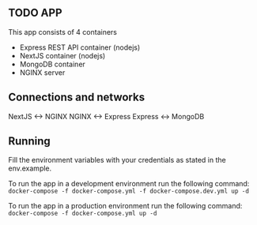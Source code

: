 ## TODO APP

This app consists of 4 containers

- Express REST API container (nodejs)
- NextJS container (nodejs)
- MongoDB container
- NGINX server

## Connections and networks

NextJS <-> NGINX
NGINX <-> Express
Express <-> MongoDB

## Running

Fill the environment variables with your credentials as stated in the env.example.

To run the app in a development environment run the following command:
`docker-compose -f docker-compose.yml -f docker-compose.dev.yml up -d`

To run the app in a production environment run the following command:
`docker-compose -f docker-compose.yml up -d`
